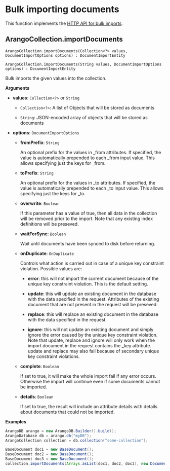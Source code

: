 # Bulk importing documents

This function implements the
[HTTP API for bulk imports](https://docs.arangodb.com/latest/HTTP/BulkImports/index.html).

## ArangoCollection.importDocuments

```
ArangoCollection.importDocuments(Collection<?> values, DocumentImportOptions options) : DocumentImportEntity
```

```
ArangoCollection.importDocuments(String values, DocumentImportOptions options) : DocumentImportEntity
```

Bulk imports the given values into the collection.

**Arguments**

- **values**: `Collection<?>` or `String`

  - `Collection<?>`: A list of Objects that will be stored as documents

  - `String`: JSON-encoded array of objects that will be stored as documents

- **options**: `DocumentImportOptions`

  - **fromPrefix**: `String`

    An optional prefix for the values in \_from attributes. If specified, the value is automatically prepended to each \_from input value. This allows specifying just the keys for \_from.

  - **toPrefix**: `String`

    An optional prefix for the values in \_to attributes. If specified, the value is automatically prepended to each \_to input value. This allows specifying just the keys for \_to.

  - **overwrite**: `Boolean`

    If this parameter has a value of true, then all data in the collection will be removed prior to the import. Note that any existing index definitions will be preseved.

  - **waitForSync**: `Boolean`

    Wait until documents have been synced to disk before returning.

  - **onDuplicate**: `OnDuplicate`

    Controls what action is carried out in case of a unique key constraint violation. Possible values are:

    - **error**: this will not import the current document because of the unique key constraint violation. This is the default setting.

    - **update**: this will update an existing document in the database with the data specified in the request. Attributes of the existing document that are not present in the request will be preseved.

    - **replace**: this will replace an existing document in the database with the data specified in the request.

    - **ignore**: this will not update an existing document and simply ignore the error caused by the unique key constraint violation. Note that update, replace and ignore will only work when the import document in the request contains the \_key attribute. update and replace may also fail because of secondary unique key constraint violations.

  - **complete**: `Boolean`

    If set to true, it will make the whole import fail if any error occurs. Otherwise the import will continue even if some documents cannot be imported.

  - **details**: `Boolean`

    If set to true, the result will include an attribute details with details about documents that could not be imported.

**Examples**

```Java
ArangoDB arango = new ArangoDB.Builder().build();
ArangoDatabase db = arango.db("myDB");
ArangoCollection collection = db.collection("some-collection");

BaseDocument doc1 = new BaseDocument();
BaseDocument doc2 = new BaseDocument();
BaseDocument doc3 = new BaseDocument();
collection.importDocuments(Arrays.asList(doc1, doc2, doc3), new DocumentImportOptions());
```

